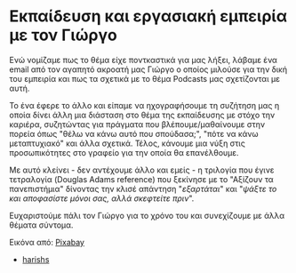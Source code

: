 # Εκπαίδευση και εργασιακή εμπειρία με τον Γιώργο

Ενώ νομίζαμε πως το θέμα είχε ποντκαστικά για μας λήξει, λάβαμε ένα email από τον αγαπητό ακροατή μας Γιώργο ο οποίος μιλούσε για την δική του εμπειρία και πως τα σχετικά με το θέμα Podcasts μας σχετίζονται με αυτή.

Το ένα έφερε το άλλο και είπαμε να ηχογραφήσουμε τη συζήτηση μας η οποία δίνει άλλη μια διάσταση στο θέμα της εκπαίδευσης με στόχο την καριέρα, συζητώντας για πράγματα που βλέπουμε/μαθαίνουμε στην πορεία όπως "θέλω να κάνω αυτό που σπούδασα;", "πότε να κάνω μεταπτυχιακό" και άλλα σχετικά. Τέλος, κάνουμε μια νύξη στις προσωπικότητες στο γραφείο για την οποία θα επανέλθουμε.

Με αυτό κλείνει - δεν αντέχουμε άλλο και εμείς - η τριλογία που έγινε τετραλογία (Douglas Adams reference) που ξεκίνησε με το "Αξίζουν τα πανεπιστήμια" δίνοντας την κλισέ απάντηση "*εξαρτάται*" και "*ψάξτε το και αποφασίστε μόνοι σας, αλλά σκεφτείτε πριν*".

Ευχαριστούμε πάλι τον Γιώργο για το χρόνο του και συνεχίζουμε με άλλα θέματα σύντομα.

Εικόνα από: <a href="https://pixabay.com/el/illustrations/%CE%BC%CE%AC%CE%B8%CE%B7%CF%83%CE%B7-%CF%85%CF%80%CE%B1%CE%B9%CE%BD%CE%B9%CE%B3%CE%BC%CF%8C%CF%82-%CF%83%CF%87%CE%BF%CE%BB%CE%B5%CE%AF%CE%BF-%CE%B8%CE%AD%CE%BC%CE%B1-4264032/">Pixabay</a>
- [harishs](https://pixabay.com/el/users/harishs-3407954/)

